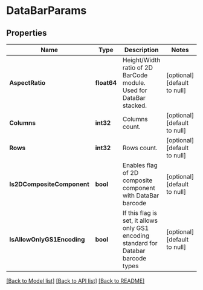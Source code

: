 # DataBarParams

## Properties

Name | Type | Description | Notes
---- | ---- | ----------- | -----
**AspectRatio** | **float64** | Height/Width ratio of 2D BarCode module. Used for DataBar stacked. | [optional] [default to null]
**Columns** | **int32** | Columns count. | [optional] [default to null]
**Rows** | **int32** | Rows count. | [optional] [default to null]
**Is2DCompositeComponent** | **bool** | Enables flag of 2D composite component with DataBar barcode | [optional] [default to null]
**IsAllowOnlyGS1Encoding** | **bool** | If this flag is set, it allows only GS1 encoding standard for Databar barcode types | [optional] [default to null]

[[Back to Model list]](../README.md#documentation-for-models) [[Back to API list]](../README.md#documentation-for-api-endpoints) [[Back to README]](../README.md)
